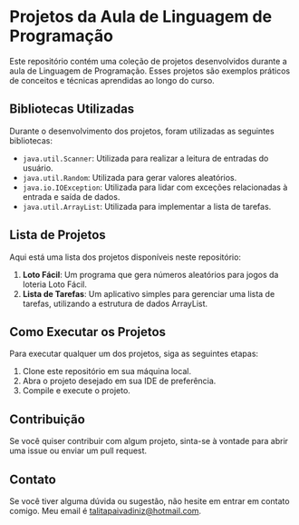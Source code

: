 # Projetos da Aula de Linguagem de Programação

Este repositório contém uma coleção de projetos desenvolvidos durante a aula de Linguagem de Programação. Esses projetos são exemplos práticos de conceitos e técnicas aprendidas ao longo do curso.

## Bibliotecas Utilizadas

Durante o desenvolvimento dos projetos, foram utilizadas as seguintes bibliotecas:

- `java.util.Scanner`: Utilizada para realizar a leitura de entradas do usuário.
- `java.util.Random`: Utilizada para gerar valores aleatórios.
- `java.io.IOException`: Utilizada para lidar com exceções relacionadas à entrada e saída de dados.
- `java.util.ArrayList`: Utilizada para implementar a lista de tarefas.

## Lista de Projetos

Aqui está uma lista dos projetos disponíveis neste repositório:

1. **Loto Fácil**: Um programa que gera números aleatórios para jogos da loteria Loto Fácil.
2. **Lista de Tarefas**: Um aplicativo simples para gerenciar uma lista de tarefas, utilizando a estrutura de dados ArrayList.

## Como Executar os Projetos

Para executar qualquer um dos projetos, siga as seguintes etapas:

1. Clone este repositório em sua máquina local.
2. Abra o projeto desejado em sua IDE de preferência.
3. Compile e execute o projeto.

## Contribuição

Se você quiser contribuir com algum projeto, sinta-se à vontade para abrir uma issue ou enviar um pull request.

## Contato

Se você tiver alguma dúvida ou sugestão, não hesite em entrar em contato comigo. Meu email é talitapaivadiniz@hotmail.com.

